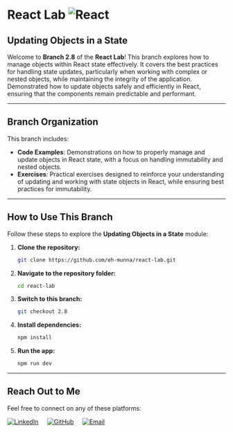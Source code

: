 # **React Lab** ![React](https://img.shields.io/badge/React-%2320232a?style=flat&logo=react&logoColor=%2361DAFB)

## **Updating Objects in a State**

Welcome to **Branch 2.8** of the **React Lab**! This branch explores how to manage objects within React state effectively. It covers the best practices for handling state updates, particularly when working with complex or nested objects, while maintaining the integrity of the application. Demonstrated how to update objects safely and efficiently in React, ensuring that the components remain predictable and performant.

---

## **Branch Organization**

This branch includes:

- **Code Examples**: Demonstrations on how to properly manage and update objects in React state, with a focus on handling immutability and nested objects.
- **Exercises**: Practical exercises designed to reinforce your understanding of updating and working with state objects in React, while ensuring best practices for immutability.

---

## **How to Use This Branch**

Follow these steps to explore the **Updating Objects in a State** module:

1. **Clone the repository:**

   ```bash
   git clone https://github.com/eh-munna/react-lab.git
   ```

2. **Navigate to the repository folder:**

   ```bash
   cd react-lab
   ```

3. **Switch to this branch:**

   ```bash
   git checkout 2.8
   ```

4. **Install dependencies:**

   ```bash
   npm install
   ```

5. **Run the app:**

   ```bash
   npm run dev
   ```

---

## **Reach Out to Me**

Feel free to connect on any of these platforms:

<div style="display: flex; gap: 20px;">
   <a href="https://www.linkedin.com/in/eh-munna/">
      <img src="https://img.shields.io/badge/LinkedIn-%230A66C2?style=flat&logo=linkedin&logoColor=white" alt="LinkedIn">
   </a>
   <a href="https://github.com/eh-munna">
      <img src="https://img.shields.io/badge/GitHub-%23121011?style=flat&logo=github&logoColor=white" alt="GitHub">
   </a>
   <a href="mailto:emran.h.munna@gmail.com">
      <img src="https://img.shields.io/badge/emran.h.munna@gmail.com-%23D14836?style=flat&logo=gmail&logoColor=white" alt="Email">
   </a>
</div>
